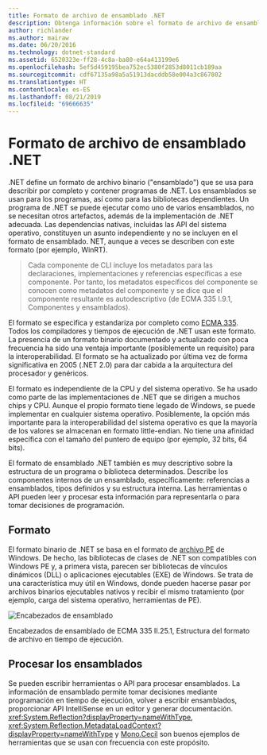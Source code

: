 ```yaml
---
title: Formato de archivo de ensamblado .NET
description: Obtenga información sobre el formato de archivo de ensamblado .NET, que se usa para describir y contiene las bibliotecas y aplicaciones de .NET.
author: richlander
ms.author: mairaw
ms.date: 06/20/2016
ms.technology: dotnet-standard
ms.assetid: 6520323e-ff28-4c8a-ba80-e64a413199e6
ms.openlocfilehash: 5ef5d459195bea752ec5380f2853d8011cb189aa
ms.sourcegitcommit: cdf67135a98a5a51913dacddb58e004a3c867802
ms.translationtype: HT
ms.contentlocale: es-ES
ms.lasthandoff: 08/21/2019
ms.locfileid: "69666635"
---
```

# <a name="net-assembly-file-format"></a>Formato de archivo de ensamblado .NET

.NET define un formato de archivo binario ("ensamblado") que se usa para describir por completo y contener programas de .NET. Los ensamblados se usan para los programas, así como para las bibliotecas dependientes. Un programa de .NET se puede ejecutar como uno de varios ensamblados, no se necesitan otros artefactos, además de la implementación de .NET adecuada. Las dependencias nativas, incluidas las API del sistema operativo, constituyen un asunto independiente y no se incluyen en el formato de ensamblado. NET, aunque a veces se describen con este formato (por ejemplo, WinRT).

> Cada componente de CLI incluye los metadatos para las declaraciones, implementaciones y referencias específicas a ese componente. Por tanto, los metadatos específicos del componente se conocen como metadatos del componente y se dice que el componente resultante es autodescriptivo (de ECMA 335 I.9.1, Componentes y ensamblados).

El formato se especifica y estandariza por completo como [ECMA 335](https://www.ecma-international.org/publications/standards/Ecma-335.htm). Todos los compiladores y tiempos de ejecución de .NET usan este formato. La presencia de un formato binario documentado y actualizado con poca frecuencia ha sido una ventaja importante (posiblemente un requisito) para la interoperabilidad. El formato se ha actualizado por última vez de forma significativa en 2005 (.NET 2.0) para dar cabida a la arquitectura del procesador y genéricos.

El formato es independiente de la CPU y del sistema operativo. Se ha usado como parte de las implementaciones de .NET que se dirigen a muchos chips y CPU. Aunque el propio formato tiene legado de Windows, se puede implementar en cualquier sistema operativo. Posiblemente, la opción más importante para la interoperabilidad del sistema operativo es que la mayoría de los valores se almacenan en formato little-endian. No tiene una afinidad específica con el tamaño del puntero de equipo (por ejemplo, 32 bits, 64 bits).

El formato de ensamblado .NET también es muy descriptivo sobre la estructura de un programa o biblioteca determinados. Describe los componentes internos de un ensamblado, específicamente: referencias a ensamblados, tipos definidos y su estructura interna. Las herramientas o API pueden leer y procesar esta información para representarla o para tomar decisiones de programación.

## <a name="format"></a>Formato

El formato binario de .NET se basa en el formato de [archivo PE](https://en.wikipedia.org/wiki/Portable_Executable) de Windows. De hecho, las bibliotecas de clases de .NET son compatibles con Windows PE y, a primera vista, parecen ser bibliotecas de vínculos dinámicos (DLL) o aplicaciones ejecutables (EXE) de Windows. Se trata de una característica muy útil en Windows, donde pueden hacerse pasar por archivos binarios ejecutables nativos y recibir el mismo tratamiento (por ejemplo, carga del sistema operativo, herramientas de PE).

![Encabezados de ensamblado](../media/assembly-format/assembly-headers.png)

Encabezados de ensamblado de ECMA 335 II.25.1, Estructura del formato de archivo en tiempo de ejecución.

## <a name="processing-the-assemblies"></a>Procesar los ensamblados

Se pueden escribir herramientas o API para procesar ensamblados. La información de ensamblado permite tomar decisiones mediante programación en tiempo de ejecución, volver a escribir ensamblados, proporcionar API IntelliSense en un editor y generar documentación. <xref:System.Reflection?displayProperty=nameWithType>, <xref:System.Reflection.MetadataLoadContext?displayProperty=nameWithType> y [Mono.Cecil](https://www.mono-project.com/docs/tools+libraries/libraries/Mono.Cecil/) son buenos ejemplos de herramientas que se usan con frecuencia con este propósito.
